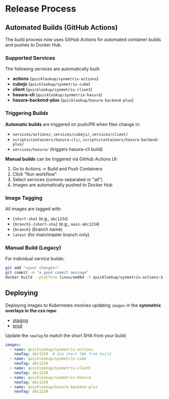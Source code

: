 # Release Process

## Automated Builds (GitHub Actions)

The build process now uses GitHub Actions for automated container builds and pushes to Docker Hub.

### Supported Services

The following services are automatically built:
- **actions** (`quicklookup/synmetrix-actions`)
- **cubejs** (`quicklookup/synmetrix-cube`) 
- **client** (`quicklookup/synmetrix-client`)
- **hasura-cli** (`quicklookup/synmetrix-hasura`)
- **hasura-backend-plus** (`quicklookup/hasura-backend-plus`)

### Triggering Builds

**Automatic builds** are triggered on push/PR when files change in:
- `services/actions/`, `services/cubejs/`, `services/client/`
- `scripts/containers/hasura-cli/`, `scripts/containers/hasura-backend-plus/`
- `services/hasura/` (triggers hasura-cli build)

**Manual builds** can be triggered via GitHub Actions UI:
1. Go to Actions → Build and Push Containers
2. Click "Run workflow" 
3. Select services (comma-separated or "all")
4. Images are automatically pushed to Docker Hub

### Image Tagging

All images are tagged with:
- `{short-sha}` (e.g., `abc1234`)
- `{branch}-{short-sha}` (e.g., `main-abc1234`)
- `{branch}` (branch name)
- `latest` (for main/master branch only)

### Manual Build (Legacy)

For individual service builds:

```bash
git add "<your changes>"
git commit -m "a good commit message"
docker build --platform linux/amd64 -t quicklookup/synmetrix-actions:$(git rev-parse --short HEAD) services/actions --push
```

## Deploying

Deploying images to Kubernetes involves updating `images` in the **synmetrix overlays in the cxs repo**:
- [staging](https://github.com/smartdataHQ/cxs/blob/main/data/synmetrix/overlays/staging/kustomization.yaml)
- [prod](https://github.com/smartdataHQ/cxs/blob/main/data/synmetrix/overlays/production/kustomization.yaml)

Update the `newTag` to match the short SHA from your build:
```yaml
images:
  - name: quicklookup/synmetrix-actions
    newTag: abc1234  # Use short SHA from build
  - name: quicklookup/synmetrix-cube  
    newTag: abc1234
  - name: quicklookup/synmetrix-client
    newTag: abc1234
  - name: quicklookup/synmetrix-hasura
    newTag: abc1234
  - name: quicklookup/hasura-backend-plus
    newTag: abc1234
```

